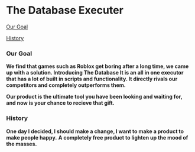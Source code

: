 # The Database Executer
[Our Goal](https://github.com/czctus/td/main/README.md#our-goal)

[History](https://github.com/czctus/td/main/README.md#history)
### Our Goal
**We find that games such as Roblox get boring after a long time, we came up with a solution. Introducing The Database
It is an all in one executor that has a lot of built in scripts and functionality. It directly rivals our competitors and completely outperforms them.**

**Our product is the ultimate tool you have been looking and waiting for, and now is your chance to recieve that gift.**

### History

**One day I decided, I should make a change, I want to make a product to make people happy.**
**A completely free product to lighten up the mood of the masses.**


